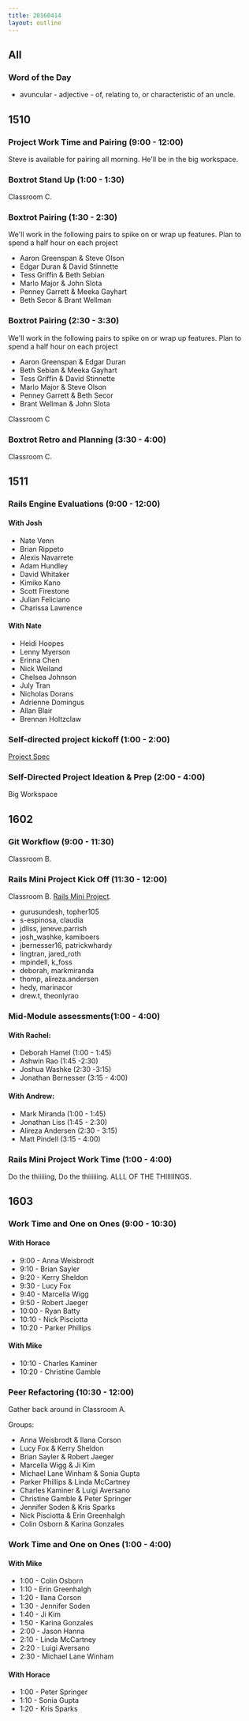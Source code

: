 ```yaml
---
title: 20160414
layout: outline
---
```


## All

### Word of the Day

* avuncular - adjective - of, relating to, or characteristic of an uncle.

## 1510

### Project Work Time and Pairing (9:00 - 12:00)

Steve is available for pairing all morning. He'll be in the big workspace.

### Boxtrot Stand Up (1:00 - 1:30)

Classroom C.

### Boxtrot Pairing (1:30 - 2:30)

We'll work in the following pairs to spike on or wrap up features.
Plan to spend a half hour on each project

- Aaron Greenspan & Steve Olson
- Edgar Duran & David Stinnette
- Tess Griffin & Beth Sebian
- Marlo Major & John Slota
- Penney Garrett & Meeka Gayhart
- Beth Secor & Brant Wellman

### Boxtrot Pairing (2:30 - 3:30)

We'll work in the following pairs to spike on or wrap up features.
Plan to spend a half hour on each project

- Aaron Greenspan & Edgar Duran
- Beth Sebian & Meeka Gayhart
- Tess Griffin & David Stinnette
- Marlo Major & Steve Olson
- Penney Garrett & Beth Secor
- Brant Wellman & John Slota

Classroom C

### Boxtrot Retro and Planning (3:30 - 4:00)

Classroom C.

## 1511

### Rails Engine Evaluations (9:00 - 12:00)

#### With Josh

- Nate Venn
- Brian Rippeto
- Alexis Navarrete
- Adam Hundley
- David Whitaker
- Kimiko Kano
- Scott Firestone
- Julian Feliciano
- Charissa Lawrence

#### With Nate

- Heidi Hoopes
- Lenny Myerson
- Erinna Chen
- Nick Weiland
- Chelsea Johnson
- July Tran
- Nicholas Dorans
- Adrienne Domingus
- Allan Blair
- Brennan Holtzclaw

### Self-directed project kickoff (1:00 - 2:00)

[Project Spec](https://github.com/turingschool/lesson_plans/blob/master/ruby_03-professional_rails_applications/self_directed_project.md)

### Self-Directed Project Ideation & Prep (2:00 - 4:00)

Big Workspace

## 1602

### Git Workflow (9:00 - 11:30)

Classroom B.

### Rails Mini Project Kick Off (11:30 - 12:00)

Classroom B. [Rails Mini Project](https://github.com/turingschool/challenges/blob/master/rails-mini-project.markdown).

* gurusundesh, topher105
* s-espinosa, claudia
* jdliss, jeneve.parrish
* josh_washke, kamiboers
* jbernesser16, patrickwhardy
* lingtran, jared_roth
* mpindell, k_foss
* deborah, markmiranda
* thomp, alireza.andersen
* hedy, marinacor
* drew.t, theonlyrao

### Mid-Module assessments(1:00 - 4:00)

#### With Rachel:
* Deborah Hamel (1:00 - 1:45)
* Ashwin Rao (1:45  -2:30)
* Joshua Washke (2:30  -3:15)
* Jonathan Bernesser (3:15 - 4:00)

#### With Andrew:
* Mark Miranda (1:00 - 1:45)
* Jonathan Liss (1:45 - 2:30)
* Alireza Andersen (2:30 - 3:15)
* Matt Pindell (3:15 - 4:00)

### Rails Mini Project Work Time (1:00 - 4:00)

Do the thiiiiing, Do the thiiiiiing. ALLL OF THE THIIIIINGS.


## 1603

### Work Time and One on Ones (9:00 - 10:30)

#### With Horace
* 9:00 - Anna Weisbrodt
* 9:10 - Brian Sayler
* 9:20 - Kerry Sheldon
* 9:30 - Lucy Fox
* 9:40 - Marcella Wigg
* 9:50 - Robert Jaeger
* 10:00 - Ryan Batty
* 10:10 - Nick Pisciotta
* 10:20 - Parker Phillips

#### With Mike
* 10:10 - Charles Kaminer
* 10:20 - Christine Gamble


### Peer Refactoring (10:30 - 12:00)

Gather back around in Classroom A.

Groups:

* Anna Weisbrodt & Ilana Corson
* Lucy Fox & Kerry Sheldon
* Brian Sayler & Robert Jaeger
* Marcella Wigg & Ji Kim
* Michael Lane Winham & Sonia Gupta
* Parker Phillips & Linda McCartney
* Charles Kaminer & Luigi Aversano
* Christine Gamble & Peter Springer
* Jennifer Soden & Kris Sparks
* Nick Pisciotta & Erin Greenhalgh
* Colin Osborn & Karina Gonzales

### Work Time and One on Ones (1:00 - 4:00)

#### With Mike
* 1:00 - Colin Osborn
* 1:10 - Erin Greenhalgh
* 1:20 - Ilana Corson
* 1:30 - Jennifer Soden
* 1:40 - Ji Kim
* 1:50 - Karina Gonzales
* 2:00 - Jason Hanna
* 2:10 - Linda McCartney
* 2:20 - Luigi Aversano
* 2:30 - Michael Lane Winham

#### With Horace
* 1:00 - Peter Springer
* 1:10 - Sonia Gupta
* 1:20 - Kris Sparks
